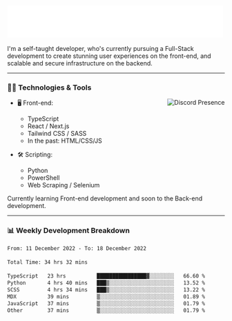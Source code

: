 <img src="assets/wave.svg" alt=":wave:" />

I'm a self-taught developer, who's currently pursuing a Full-Stack development to create stunning user experiences on the front-end, and scalable and secure infrastructure on the backend.

---

### 🧑‍💻 Technologies & Tools

<a href="https://discord.com/users/414304208649453568" target="_blank" rel="nofollow">
   <img src="https://lanyard-profile-readme.vercel.app/api/414304208649453568?idleMessage=Probably%20doing%20something%20else..." alt="Discord Presence" align="right">
</a>

- 🖥️ Front-end:

  - TypeScript
  - React / Next.js
  - Tailwind CSS / SASS
  - In the past: HTML/CSS/JS

- 🛠 Scripting:

  - Python
  - PowerShell
  - Web Scraping / Selenium

Currently learning Front-end development and soon to the Back-end development.

---

### 📊 Weekly Development Breakdown

<!-- ![ccrsxx's GitHub Stats](https://github-readme-stats.vercel.app/api?username=ccrsxx&count_private=true&theme=tokyonight) -->
<!-- ![ccrsxx's Top Langs](https://github-readme-stats.vercel.app/api/top-langs/?username=ccrsxx&hide=lua,java,html&theme=tokyonight) -->

<!--START_SECTION:waka-->

```text
From: 11 December 2022 - To: 18 December 2022

Total Time: 34 hrs 32 mins

TypeScript   23 hrs          ████████████████▓░░░░░░░░   66.60 %
Python       4 hrs 40 mins   ███▒░░░░░░░░░░░░░░░░░░░░░   13.52 %
SCSS         4 hrs 34 mins   ███▒░░░░░░░░░░░░░░░░░░░░░   13.22 %
MDX          39 mins         ▒░░░░░░░░░░░░░░░░░░░░░░░░   01.89 %
JavaScript   37 mins         ▒░░░░░░░░░░░░░░░░░░░░░░░░   01.79 %
Other        37 mins         ▒░░░░░░░░░░░░░░░░░░░░░░░░   01.79 %
```

<!--END_SECTION:waka-->
